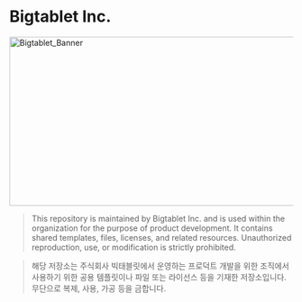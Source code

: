 # Bigtablet Inc.

<img width="1800" height="300" alt="Bigtablet_Banner" src="https://github.com/user-attachments/assets/4051566b-103c-462d-a663-213ef7d056d4" /> <br>

> This repository is maintained by Bigtablet Inc. and is used within the organization for the purpose of product development. It contains shared templates, files, licenses, and related resources. Unauthorized reproduction, use, or modification is strictly prohibited.

> 해당 저장소는 주식회사 빅태블릿에서 운영하는 프로덕트 개발을 위한 조직에서 사용하기 위한 공용 템플릿이나 파일 또는 라이선스 등을 기재한 저장소입니다. 무단으로 복제, 사용, 가공 등을 금합니다.
